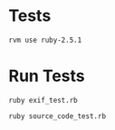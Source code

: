 
# Tests

~~~
rvm use ruby-2.5.1
~~~

# Run Tests

~~~
ruby exif_test.rb
~~~

~~~
ruby source_code_test.rb
~~~
